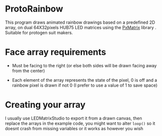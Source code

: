 # ProtoRainbow
This program draws animated rainbow drawings based on a predefined 2D array, on dual 64X32pixels HUB75 LED matrices using the [PxMatrix](https://github.com/2dom/PxMatrix) library .
Suitable for protogen suit makers.

# Face array requirements
- Must be facing to the right (or else both sides will be drawn facing away from the center)

- Each element of the array represents the state of the pixel, 0 is off and a rainbow pixel is drawn if not 0 (I prefer to use a value of 1 to save space)

# Creating your array
I usually use LEDMatrixStudio to export it from a drawn canvas, then replace the arrays in the example code, you might want to alter ```loop()``` so it doesnt crash from missing variables or it works as however you wish
